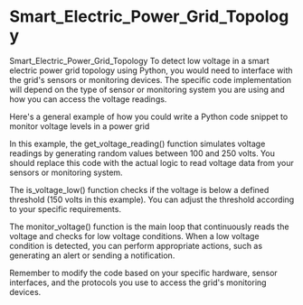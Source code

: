 # Smart_Electric_Power_Grid_Topology
Smart_Electric_Power_Grid_Topology
To detect low voltage in a smart electric power grid topology using Python, you would need to interface with the grid's sensors or monitoring devices. The specific code implementation will depend on the type of sensor or monitoring system you are using and how you can access the voltage readings.

Here's a general example of how you could write a Python code snippet to monitor voltage levels in a power grid


In this example, the get_voltage_reading() function simulates voltage readings by generating random values between 100 and 250 volts. You should replace this code with the actual logic to read voltage data from your sensors or monitoring system.

The is_voltage_low() function checks if the voltage is below a defined threshold (150 volts in this example). You can adjust the threshold according to your specific requirements.

The monitor_voltage() function is the main loop that continuously reads the voltage and checks for low voltage conditions. When a low voltage condition is detected, you can perform appropriate actions, such as generating an alert or sending a notification.

Remember to modify the code based on your specific hardware, sensor interfaces, and the protocols you use to access the grid's monitoring devices.

